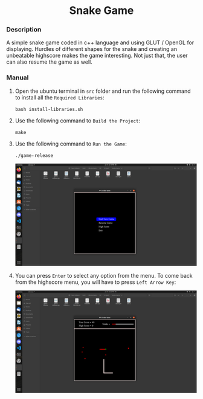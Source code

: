 <h1 align="center">Snake Game</h1>

### Description
A simple snake game coded in c++ language and using GLUT / OpenGL for displaying. Hurdles of different shapes for the snake and creating an unbeatable highscore makes the game interesting. Not just that, the user can also resume the game as well.

### Manual
1) Open the ubuntu terminal in `src` folder and run the following command to install all the `Required Libraries`:
    ```
    bash install-libraries.sh
    ```  

2) Use the following command to `Build the Project`:
    ```
    make
    ```
    
3) Use the following command to `Run the Game`:
    ```
    ./game-release
    ```
    <div align="center">
      <img src = "https://github.com/SameetAsadullah/Snake-Game/blob/main/extras/menu-ss.png" alt = "" width="900px"/>
    </div>
    
4) You can press `Enter` to select any option from the menu. To come back from the highscore menu, you will have to press `Left Arrow Key`:
    <div align="center">
      <img src = "https://github.com/SameetAsadullah/Snake-Game/blob/main/extras/gameplay-ss.png" alt = "" width="900px"/>
    </div>
